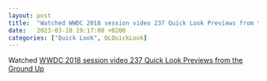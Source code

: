 ```yaml
---
layout: post
title:  "Watched WWDC 2018 session video 237 Quick Look Previews from the Ground Up"
date:   2023-03-10 19:17:00 +0200
categories: ["Quick Look", QLQuickLook]
---
```

Watched [WWDC 2018 session video 237 Quick Look Previews from the Ground Up](https://developer.apple.com/videos/play/wwdc2018/237/)